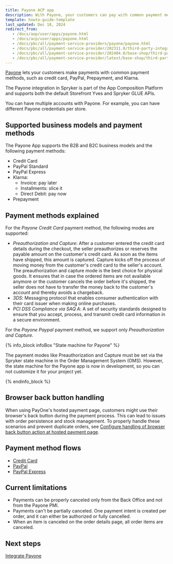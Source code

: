 ```yaml
---
title: Payone ACP app
description: With Payone, your customers can pay with common payment methods, such as credit card, PayPal, Prepayment and Klarna.
template: howto-guide-template
last_updated: Dec 18, 2024
redirect_from:
   - /docs/aop/user/apps/payone.html
   - /docs/acp/user/apps/payone.html
   - /docs/pbc/all/payment-service-providers/payone/payone.html
   - /docs/pbc/all/payment-service-provider/202311.0/third-party-integrations/payone/integration-in-the-back-office/payone-integration-in-the-back-office.html
   - /docs/pbc/all/payment-service-provider/202404.0/base-shop/third-party-integrations/payone/integration-in-the-back-office/payone-integration-in-the-back-office.html
   - /docs/pbc/all/payment-service-provider/latest/base-shop/third-party-integrations/payone/app-composition-platform-integration/payone-acp-app.html
---
```


[Payone](https://www.payone.com/DE-en?ref=spryker-documentation) lets your customers make payments with common payment methods, such as credit card, PayPal, Prepayment, and Klarna.

The Payone integration in Spryker is part of the App Composition Platform and supports both the default Storefront Yves and Spryker GLUE APIs.

You can have multiple accounts with Payone. For example, you can have different Payone credentials per store.

## Supported business models and payment methods

The Payone App supports the B2B and B2C business models and the following payment methods:

- Credit Card
- PayPal Standard
- PayPal Express
- Klarna:
  - Invoice: pay later
  - Installments: slice it
  - Direct Debit: pay now
- Prepayment

## Payment methods explained

For the *Payone Credit Card* payment method, the following modes are supported:

- *Preauthorization and Capture*: After a customer entered the credit card details during the checkout, the seller preauthorizes or reserves the payable amount on the customer's credit card. As soon as the items have shipped, this amount is captured. Capture kicks off the process of moving money from the customer's credit card to the seller's account. The preauthorization and capture mode is the best choice for physical goods. It ensures that in case the ordered items are not available anymore or the customer cancels the order before it's shipped, the seller does not have to transfer the money back to the customer's account and thereby avoids a chargeback.
- *3DS*: Messaging protocol that enables consumer authentication with their card issuer when making online purchases.
- *PCI DSS Compliance via SAQ A*: A set of security standards designed to ensure that you accept, process, and transmit credit card information in a secure environment.

For the *Payone Paypal* payment method, we support only *Preauthorization and Capture*.

{% info_block infoBox "State machine for Payone" %}

The payment modes like Preauthorization and Capture must be set via the Spryker state machine in the Order Management System (OMS). However, the state machine for the Payone app is now in development, so you can not customize it for your project yet.

{% endinfo_block %}

## Browser back button handling

When using PayOne's hosted payment page, customers might use their browser's back button during the payment process. This can lead to issues with order persistence and stock management. To properly handle these scenarios and prevent duplicate orders, see [Configure handling of browser back button action at hosted payment page](/docs/pbc/all/payment-service-provider/{{page.version}}/base-shop/configure-handling-of-browser-back-button-action-at-hosted-payment-page.html).

## Payment method flows

- [Credit Card](/docs/pbc/all/payment-service-provider/{{page.version}}/base-shop/third-party-integrations/payone/app-composition-platform-integration/payment-method-flows/payone-credit-card-payment-flow.html)
- [PayPal](/docs/pbc/all/payment-service-provider/{{page.version}}/base-shop/third-party-integrations/payone/app-composition-platform-integration/payment-method-flows/payone-paypal-payment-flow.html)
- [PayPal Express](/docs/pbc/all/payment-service-provider/{{page.version}}/base-shop/third-party-integrations/payone/app-composition-platform-integration/payment-method-flows/payone-paypal-express-payment-flow-in-headless-applications.html)


## Current limitations

- Payments can be properly canceled only from the Back Office and not from the Payone PMI.
- Payments can't be partially canceled. One payment intent is created per order, and it can either be authorized or fully cancelled.
- When an item is canceled on the order details page, all order items are canceled.

## Next steps

[Integrate Payone](/docs/pbc/all/payment-service-provider/{{page.version}}/base-shop/third-party-integrations/payone/app-composition-platform-integration/integrate-payone.html)
